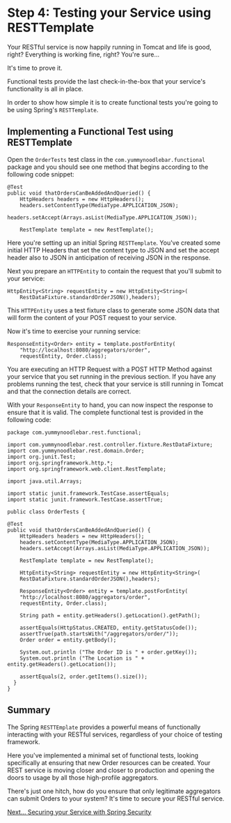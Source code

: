 # Step 4: Testing your Service using RESTTemplate

Your RESTful service is now happily running in Tomcat and life is good, right? Everything is working fine, right? You're sure…

It's time to prove it.

Functional tests provide the last check-in-the-box that your service's functionality is all in place.

In order to show how simple it is to create functional tests you're going to be using Spring's `RESTTemplate`.

## Implementing a Functional Test using RESTTemplate

Open the `OrderTests` test class in the `com.yummynoodlebar.functional` package and you should see one method that begins according to the following code snippet:

	@Test
  	public void thatOrdersCanBeAddedAndQueried() {
    	HttpHeaders headers = new HttpHeaders();
    	headers.setContentType(MediaType.APPLICATION_JSON);
   
	headers.setAccept(Arrays.asList(MediaType.APPLICATION_JSON));

    	RestTemplate template = new RestTemplate();

Here you're setting up an initial Spring `RESTTemplate`. You've created some initial HTTP Headers that set the content type to JSON and set the accept header also to JSON in anticipation of receiving JSON in the response.

Next you prepare an `HTTPEntity` to contain the request that you'll submit to your service:

	HttpEntity<String> requestEntity = new HttpEntity<String>(
        RestDataFixture.standardOrderJSON(),headers);

This `HTTPEntity` uses a test fixture class to generate some JSON data that will form the content of your POST request to your service.

Now it's time to exercise your running service:

	ResponseEntity<Order> entity = template.postForEntity(
        "http://localhost:8080/aggregators/order",
        requestEntity, Order.class);

You are executing an HTTP Request with a POST HTTP Method against your service that you set running in the previous section. If you have any problems running the test, check that your service is still running in Tomcat and that the connection details are correct.

With your `ResponseEntity` to hand, you can now inspect the response to ensure that it is valid. The complete functional test is provided in the following code:

	package com.yummynoodlebar.rest.functional;

	import com.yummynoodlebar.rest.controller.fixture.RestDataFixture;
	import com.yummynoodlebar.rest.domain.Order;
	import org.junit.Test;
	import org.springframework.http.*;
	import org.springframework.web.client.RestTemplate;

	import java.util.Arrays;

	import static junit.framework.TestCase.assertEquals;
	import static junit.framework.TestCase.assertTrue;

	public class OrderTests {

  	@Test
  	public void thatOrdersCanBeAddedAndQueried() {
    	HttpHeaders headers = new HttpHeaders();
    	headers.setContentType(MediaType.APPLICATION_JSON);
    	headers.setAccept(Arrays.asList(MediaType.APPLICATION_JSON));

    	RestTemplate template = new RestTemplate();

    	HttpEntity<String> requestEntity = new HttpEntity<String>(
        RestDataFixture.standardOrderJSON(),headers);

    	ResponseEntity<Order> entity = template.postForEntity(
        "http://localhost:8080/aggregators/order",
        requestEntity, Order.class);

    	String path = entity.getHeaders().getLocation().getPath();

    	assertEquals(HttpStatus.CREATED, entity.getStatusCode());
    	assertTrue(path.startsWith("/aggregators/order/"));
    	Order order = entity.getBody();

    	System.out.println ("The Order ID is " + order.getKey());
    	System.out.println ("The Location is " + entity.getHeaders().getLocation());

    	assertEquals(2, order.getItems().size());
  	  }
	}

## Summary

The Spring `RESTTEmplate` provides a powerful means of functionally interacting with your RESTful services, regardless of your choice of testing framework.

Here you've implemented a minimal set of functional tests, looking specifically at ensuring that new Order resources can be created. Your REST service is moving closer and closer to production and opening the doors to usage by all those high-profile aggregators.

There's just one hitch, how do you ensure that only legitimate aggregators can submit Orders to your system? It's time to secure your RESTful service.

[Next… Securing your Service with Spring Security](../5/)
